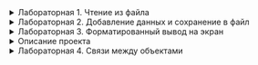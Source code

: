 <details>
  <summary>Лабораторная 1. Чтение из файла</summary>
  
  ## Лабораторная 1. Чтение из файла
  **Затрагиваемые темы**: массивы, строки, работа со строками, работа с файлами, списки
  ### Задание
  Даны два вида файлов, которые хранят информацию о событиях и людях. Событие описывается датой, когда оно произошло и описанием проиошедшего. Каждый человек описан в файле уникальным идентификатором, именем, датами рождения и смерти. Файлы могут хранить информацию в нескольких форматах, csv (comma-separated values) и json. Предусмотрите, чтобы программа могла считывать данные из обоих видов файлов. 

  Считайте информацию из обоих файлов. И найдите:
  1. Самое раннее и самое позднее событие, выведите сколько лет, месяцев и дней прошло между ними.
  1. Имена всех людей, которые родились в високосный год и их возраст не более 20 лет.

  ### Примечание
  Первые несколько лабораторных будут разбиты на этапы: логически декомпозированные этапы выполнения задания, которые должны приучить вас самостоятельно декомпозировать большую и страшную задачу на более мелкие. Также сначала будут напоминания по работе с гитом. 

  Правила работы с гитом:
  * Если лабораторные связаны между собой (таймлайны), то каждая лабораторная - это отдельная ветка.
  * Если лабораторная на отдельную тему, то создаем под нее отдельный репозиторий
  * Каждый этап лабораторной - это минимум один коммит
  * После успешного завершения лабораторной, ее ветку нужно подлить в main ветку.

  В дальнейшем подсказки для гита и декомпозиция задания исчезнут и вам придется учиться это делать самостоятельно.

  ### Декомпозиция задачи
  #### Подготовительный этап
  * Создайте проект TimeTrees
  * Подключите папку с солюшеном к гиту
  * Создайте ветку lab1-read-data

  #### Этап 1. Тупое считывание файла и обработка данных в виде строки
  Есть файлы с данными следующего формата:

  timelime.csv
  ```
  {дата_события};{описание_события}
  ```
  Пример файла:
  ```csv
  1950;событие 1 бла-бла-бла
  1991-06-01;какое-то событие 2
  2000-01-01;наступил миллениум, ура-ура-ура
  ```

  people.csv
  ```
  {Имя};{дата_рождения};{дата_смерти}
  ```
  Пример файла:
  ```csv
  1;Имя 1;2000-06-05
  2;Имя 2;1950-01-10;2010-01-01
  ```

  1. Считайте данные из этих файлов в два массива: `string[][] timeline` и `string[][] people`.
  2. Для массива timeline найдите самое раннее и самое позднее событие, выведите сколько лет, месяцев и дней прошло между ними.
  3. Для массива people выведите на экран имена всех людей, которые родились в високосный год и их возраст не более 20 лет.

  #### Этап 2. Переход от строк к общему объекту
  Для каждого пункта вам пришлось конвертировать строку в формат даты и только затем работать с конвертированным форматом. Это лишние вычислительные затраты, которых можно избежать. Рассмотрим другой способ. Он все еще тупой, но для понимания эволюции работы с типами данных проверим и его.

  Для сохранения данных считанных из файла используйте массивы типа не `string[][]`, а `object[][]`. Если вы знаете, что определенный элемент в строке является DateTime, то сразу конвертируйте строку в нужный формат, а полученную переменную сохраняйте в массив `object[][]`. И да, вы должны понимать как такое возможно.

  Теперь при извлечении элемента из массива, если вы знаете, что там дата, то достаточно сделать явное приведение типов (это тоже было отдано на изучение), которое не потребляет вычислительных ресурсов.

  #### Этап 3. Добавились новые данные для человека
  Пока это не очевидно, но для каждого человека нужен уникальный идентификатор, по которому мы сможем кратко ссылаться на человека в разных данных. Такое поле обычно называют Id (Identificator) и оно имеет тип данных int (long  и т.п.) или специальный тип данных, GUID - уникальное значение, которое гарантируется, что не будет повторяться нигде и никогда. В буквальном смысле. Гуиды генерируются по алгоритму таким образом, что нет ни одного повторяющегося в идеале нигде в мире с точностью до погрешности).

  Итак структура файла people.csv поменяется и теперь будет выглядеть следующим образом:
  ```
  {id};{Имя};{дата_рождения};{дата_смерти}
  ```
  Упс. Теперь все индексы в программе сместились. Поменяйте программу так, чтобы она снова работала. Не стесняйтесь придумать что-то, чтобы минимизировать боль, если в файле опять поменяется порядок значений.

  #### Этап 4. Переход от общего объекта к структурам
  Да, индексы и константы это, конечно, хорошо. Но даже если вы сохранили индекс каждого поля в константу (например, `idIndex`, `nameIndex`  и т.д.), то такой код (спойлер) выглядит так себе:
  ```cs
  people[0][birthDateIndex] = DateTime.Parse(parts[birthDateIndex]);
  bool isTwentyOlder = (DateTime.Now.Year - ((DateTime)people[0][birthDateIndex]).Year) > 20;
  ```
  Решением является использовать объединения нескольких переменных в единую сущность. Тогда у кажой переменной будет свой имя. Каждый экземпляр такой сущность - олицетворение одной строчки данных из файла, т.е. одно событие или один человек. Для реализации подобного можно использовать тип данных структуры или класса. Начнем со структур. Посмотрите бегло в любом источнике, что такое структура с С# и создайте две структуры: TimelineEvent и Person, в них создайте нуджные поля с нужными типами данных.

  А затем перепишите вашу программу, чтобы не использовать массив массивов, а использовать массив структур, `TimelineEvent[]` и `Person[]` соответственно.

  #### Этап 5. Работа с файлами JSON
  Если вы все сделали правильно, то следующий этап будет легким. Есть такой формат хранения данных, который называется JSON. Ничего особенного, это определенные правила записи данных, основная идея которого, что у вас есть объединения данных (объекты, как мы сделали в этапе 4), массивы и пары собственно данных формата `{имя_поля}: {значение поля}`. Пример, такого файла для людей:
  ```json
  [
    {
      "id": 1,
      "name": "Human 1",
      "birthDate": "1991-01-01",
      "deathDate": null
    },
    {
      "id": 2,
      "name": "Old Human 1",
      "birthDate": "1941-01-01",
      "deathDate": "2011-12-01"
    }
  ]
  ```
  У нас нет json файла, но мы хотим, чтобы программа умела с ним работать в том числе, а значит нужны тестовые данные. Сохраните массив с объектами событий и людей в файлы `timeline.json` и `people.json` воспользовавшись библиотекой NewtonJson, которую сначала нужно подключить в проект. Затем научите программу считывать данные на выбор или из csv файлов, или из json файлов.

  Как подключить библиотеку в проект читаем здесь:
  * Для VS https://docs.microsoft.com/ru-ru/nuget/quickstart/install-and-use-a-package-in-visual-studio
  * Для Rider https://www.jetbrains.com/help/rider/Using_NuGet.html

  Как использовать библиотеку: https://www.newtonsoft.com/json/help/html/SerializingJSON.htm

  PS: вы также должны в дальнейшем разобраться что такое NuGet, что такое сериализация и десериализация.
    
</details>
  
<details>
  <summary>Лабораторная 2. Добавление данных и сохранение в файл</summary>
  
  ## Лабораторная 2. Добавление данных и сохранение в файл
  Не забудьте создать ветку и делать коммиты между этапами, описанными в лабораторной, или между каждым успешно написанным кодом, который вы хотите сохранить. Воспринимайте коммиты как чек-поинты в игре, на которые вы сможете откатиться в случае "смерти" (зашли в тупик или что-то сломалось).
  
  ### Этап 1. Сделать ввод данных для события и человека
  1. Для события пользователь вводит с экрана дату, описание события и айдишники людей, которые участвовали в этом событии.
  ```
    * нельзя ввести айдишник человека, который еще не введен в программе
    * дату ввести можно: только год, год и месяц или точную дату
    * предусмотреть проверку корректности ввода даты
  ```
  2. Для человека с экрана вводится имя, дата рождения и дата смерти. Если человек еще жив, то дата смерти будет пустой. Затем для человека вводится идентификатор родителей.
  ```
    * родителей может быть только двое
    * пол родителей неважен (мы тут все прогрессивные)
    * может быть указан как только один родитель, так и ни одного (сироты и всякое такое)
    * при указании родителя проверять, что такой человек существует в системе
    * естественно проверять корректность ввода даты рождения и смерти
  ```
  
  ### Этап 2. Поиск людей при вводе данных
  Указывать при вводе событий и новых людей айдишники не очень удобно, хочется оперировать все-таки человекочитаемыми данными. Поэтому во время ввода данных, делаем возможность провалиться внутрь поиска людей, где мы начинаем вводить имя человека, программа показывает список доступных людей, а пользователь выбирает из списка нужного. и его данными уже заполняется. (Пример работы с таким меню требуем у препода).
  
  Описание примера организации меню на примере ввода данных нового человека.
  - Программа: "введите имя человека"
  - Юзер: "вводит какое-то имя"
  - Программа: "введите дату рождения и смерти"
  - Юзер: "вводит одну или две даты"
  - Программа проверяет корретность введенных дат, если даты некорректны, то выводит текст ошибки и просит повторить ввод даты или прервать создание нового человека. Если все корретно, то переходим к следующему пункту.
  - Программа: "Нажмите Enter, если у человека неизвестны родители или кнопку F, чтобы найти родственников"
  - Юзер: "нажимает F"
  - Программа очищает экран, появляется текст "начните вводить имя первого родителя" и на строке пустое поле, где будут вводиться символы для поиска
  - Юзер: "вводит первый символ"
  - Программа опять очищает экран, но таким образом, чтобы на экране создавалось впечатление, что увеличивается только поле ввода символов для поиска и меняется список найденных людей.
  
  ```
    * сделайте систему поиска людей при вводе данных
    * сделайте выбор человека в списке с помощью клавиш вверх/вниз, а не с помощью цифр
  ```
  
  ### Этап 3. Редактирование данных
  Сделайте меню выбора имеющегося человека в системе и возможность отредактировать его данные
  
  ### Этап 4. Вывод на экран и в файл
  Сделайте вывод списка людей и событий в консоль простым списком, если это еще не сделано. Также сделайте сохранение данных в csv и в json файлы. При старте программы загружайте данные либо из csv, либо из json файла, чтобы восстановить работу с программой с прошлого раза.
</details>


<details>
  <summary>Лабораторная 3. Форматированный вывод на экран</summary>
  
  ## Лабораторная 3. Форматированный вывод на экран
  Here be dragons
</details>

<details>
  <summary>Описание проекта</summary>
  
  # Описание проекта
  В рамках проекта, который будет развиваться до конца курса будет реализована программа, которая позволит создавать таймлайны
  
  ## Таймлайн
  Таймлайн - это события, упорядоченные по времени. Таймлайн может иметь текстовое представление

  <img src="https://user-images.githubusercontent.com/2069875/132652913-ac7fa96c-c843-40d6-9d1e-3e2eb411bcfd.png" height="250">

  или графическое

  <img src="https://user-images.githubusercontent.com/2069875/132653017-551b8ba4-bf81-432b-a488-8b24e6d8fc25.png" height="250">

  ## Генеалогическое древо
  Генеалогическое древо вляется одной из вариаций таймлайна но отражаются в нем только события, связанные с определенными людьми, и отношения между ними. Чаще всего генеалогическое древо строится в графическом виде и на нем отображаются события рождения и смерти людей из одной семьи/рода.

  <img src="https://user-images.githubusercontent.com/2069875/132661659-9d5aafd3-6f03-4048-98c7-32ccb07b149f.png" height="250">

  Иногда генеалогическое древо может расширяться дополнительными событиями, касающимися определенных людей, чтобы было видно, что он не только родился и умер, но и поучаствовал в некоторых событиях.
  ## Связь таймлайна и генеалогического древа
  В событиях таймлайна могут встречаться люди, для которых существует генеалогическое древо. Соответственно, выбрав человека на таймлайне, можно провалиться в его генеалогическое древо.

  ## Для чего нужны таймлайны и генеалогические древа
  Таймлайны это удобный и наглядный способ изучения, например, истории. Но также они могут использоваться в фандомах для лучшего слежения за ходом событий в мультисюжетных вселенных (Сталкер, WarHammer, Метро). Генеалогические деревья также используются для иллюстраций сложных взаимоотношений между персонажами (Властелин колец, Ведьмак).
</details>

<details>
  <summary>Лабораторная 4. Связи между объектами</summary>
  
  # Лабораторная 4. Связи между объектами
  Here be dragons
</details>
